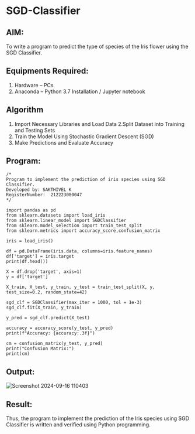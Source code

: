 # SGD-Classifier
## AIM:
To write a program to predict the type of species of the Iris flower using the SGD Classifier.

## Equipments Required:
1. Hardware – PCs
2. Anaconda – Python 3.7 Installation / Jupyter notebook

## Algorithm
1. Import Necessary Libraries and Load Data
2.Split Dataset into Training and Testing Sets 
3. Train the Model Using Stochastic Gradient Descent (SGD)
4. Make Predictions and Evaluate Accuracy

## Program:
```
/*
Program to implement the prediction of iris species using SGD Classifier.
Developed by: SAKTHIVEL K
RegisterNumber:  212223080047
*/
```
```
import pandas as pd
from sklearn.datasets import load_iris
from sklearn.linear_model import SGDClassifier
from sklearn.model_selection import train_test_split
from sklearn.metrics import accuracy_score,confusion_matrix

iris = load_iris()

df = pd.DataFrame(iris.data, columns=iris.feature_names)
df['target'] = iris.target
print(df.head())

X = df.drop('target', axis=1)
y = df['target']

X_train, X_test, y_train, y_test = train_test_split(X, y, test_size=0.2, random_state=42)

sgd_clf = SGDClassifier(max_iter = 1000, tol = 1e-3)
sgd_clf.fit(X_train, y_train)

y_pred = sgd_clf.predict(X_test)

accuracy = accuracy_score(y_test, y_pred)
print(f"Accuracy: {accuracy:.3f}")

cm = confusion_matrix(y_test, y_pred)
print("Confusion Matrix:")
print(cm)

```
## Output:
![Screenshot 2024-09-16 110403](https://github.com/user-attachments/assets/278ac232-c82e-451b-80f5-24c487bdb483)

## Result:
Thus, the program to implement the prediction of the Iris species using SGD Classifier is written and verified using Python programming.
